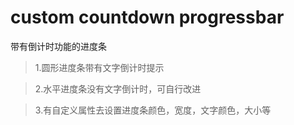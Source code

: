 # custom countdown progressbar
带有倒计时功能的进度条

> 1.圆形进度条带有文字倒计时提示

> 2.水平进度条没有文字倒计时，可自行改进

> 3.有自定义属性去设置进度条颜色，宽度，文字颜色，大小等
